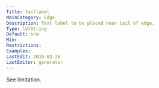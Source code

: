 ```yaml
---
Title: taillabel
MainCategory: Edge
Description: Text label to be placed near tail of edge.
Type: lblString
Default: n/a
Min: 
Restrictions: 
Examples: 
LastEdit: 2018-03-28
LastEditor: generator
---
```


See limitation.
